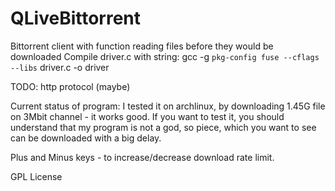QLiveBittorrent
===============


Bittorrent client with function reading files before they would be downloaded
Compile driver.c with string: gcc -g `pkg-config fuse --cflags --libs` driver.c -o driver

TODO:
http protocol (maybe)

Current status of program:
I tested it on archlinux, by downloading 1.45G file on 3Mbit channel - it works good.
If you want to test it, you should understand that my program is not a god, so piece,
which you want to see can be downloaded with a big delay.

Plus and Minus keys - to increase/decrease download rate limit.

GPL License
